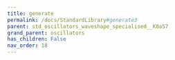 ```yaml
---
title: generate
permalink: /docs/StandardLibrary#generate3
parent: std_oscillators_waveshape_specialised__K0a57
grand_parent: oscillators
has_children: False
nav_order: 18
---
```

